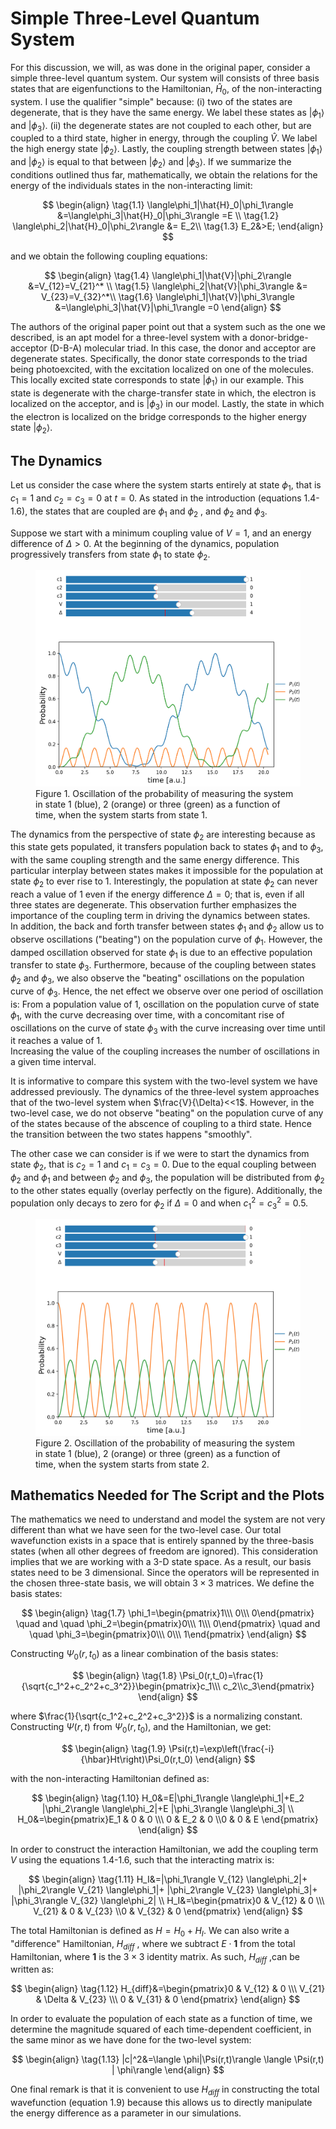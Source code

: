 # Simple Three-Level Quantum System

For this discussion, we will, as was done in the original paper, consider a simple three-level quantum system. Our system will consists of three basis states
that are eigenfunctions to the Hamiltonian, $\hat{H}_0$, of the non-interacting system.
I use the qualifier "simple" because: (i) two of the states are degenerate, that is they have the same energy. We label these states as $|\phi_1\rangle$ and
$|\phi_3\rangle$. (ii) the degenerate states are not coupled to each other, 
but are coupled to a third state, higher in energy, through the coupling $\hat{V}$. We label the high energy state $|\phi_2\rangle$. 
Lastly, the coupling strength between states $|\phi_1\rangle$ and $|\phi_2\rangle$
is equal to that between $|\phi_2\rangle$ and $|\phi_3\rangle$. If we summarize the conditions outlined thus far, mathematically, 
we obtain the relations for the energy of the individuals states in the non-interacting limit:

$$
\begin{align}
\tag{1.1}
\langle\phi_1|\hat{H}_0|\phi_1\rangle &=\langle\phi_3|\hat{H}_0|\phi_3\rangle =E \\
\tag{1.2}
\langle\phi_2|\hat{H}_0|\phi_2\rangle &= E_2\\
\tag{1.3}
E_2&>E;
\end{align}
$$

and we obtain the following coupling equations: 

$$
\begin{align}
\tag{1.4}
\langle\phi_1|\hat{V}|\phi_2\rangle &=V_{12}=V_{21}^* \\
\tag{1.5}
\langle\phi_2|\hat{V}|\phi_3\rangle &= V_{23}=V_{32}^*\\
\tag{1.6}
\langle\phi_1|\hat{V}|\phi_3\rangle &=\langle\phi_3|\hat{V}|\phi_1\rangle =0
\end{align}
$$


The authors of the original paper point out that a system such as the one we described, is an apt model for a three-level system with a donor-bridge-acceptor (D-B-A)
molecular triad. In this case, the donor and acceptor are degenerate states. Specifically, the donor state corresponds to the triad being photoexcited, with the excitation
localized on one of the molecules. This locally excited state corresponds to state $|\phi_1\rangle$ in our example. This state is degenerate with the charge-transfer state in which,
the electron is localized on the acceptor, and is $|\phi_3\rangle$ in our model. Lastly, the state in which the electron is localized on the bridge corresponds to the higher energy state 
$|\phi_2\rangle$.

## The Dynamics

Let us consider the case where the system starts entirely at state $\phi_1$, that is $c_1=1$ and $c_2=c_3=0$ at $t=0$.
As stated in the introduction (equations 1.4-1.6), the states that are coupled are $\phi_1$ and $\phi_2$ , and  $\phi_2$ and $\phi_3$.  

Suppose we start with a minimum coupling value of $V=1$, and an energy difference of $\Delta >0$. At the beginning of the dynamics, population progressively transfers from state 
$\phi_1$ to state $\phi_2$. 

<figure>
    <img src="/projects/quantumdynamics/images/three-level.png" alt="figure">
    <figcaption>Figure 1. Oscillation of the probability of measuring the system in state 1 (blue), 2 (orange) or three (green) as a function of time, when the system starts from state 1. 
</figcaption>
</figure>     

The dynamics from the perspective of state $\phi_2$ are interesting because as this state gets populated, it transfers
population back to states $\phi_1$ and to $\phi_3$, with the same coupling strength and the same energy difference. This particular interplay between states makes it impossible for the population at state $\phi_2$ to ever rise to 1. Interestingly, the population at state $\phi_2$ can never reach a value of 1 even if the energy difference $\Delta =0$; that is, even if all three states are degenerate. This observation further emphasizes the importance of the coupling term in driving the dynamics between states.  
In addition, the back and forth transfer between states $\phi_1$ and $\phi_2$ allow us to observe oscillations ("beating") on the population curve of $\phi_1$. However, the damped oscillation observed for state $\phi_1$ is due to an effective population transfer to state $\phi_3$. Furthermore, because of the coupling between states 
$\phi_2$ and $\phi_3$, we also observe the "beating" oscillations on the population curve of $\phi_3$. Hence, the net effect we observe over one period of oscillation is: From a population value of 1, oscillation on the population curve of state $\phi_1$, with the curve decreasing over time, with a concomitant rise of oscillations on the curve of state $\phi_3$ with the curve increasing over time until it reaches a value of 1.   
Increasing the value of the coupling increases the number of oscillations in a given time interval.  

It is informative to compare this system with the two-level system we have addressed previously. The dynamics of the three-level system approaches that of the 
two-level system when $\frac{V}{\Delta}<<1$. However, in the two-level case, we do not observe "beating" on the population curve of any of the states because of the abscence of coupling to a third state. Hence the transition between the two states happens "smoothly".

The other case we can consider is if we were to start the dynamics from state $\phi_2$, that is $c_2=1$ and $c_1=c_3=0$. Due to the equal coupling between
$\phi_2$ and $\phi_1$ and between $\phi_2$ and $\phi_3$, the population will be distributed from $\phi_2$ to the other states equally (overlay perfectly on the figure). Additionally, the population only decays to zero for $\phi_2$ if $\Delta =0$ and when $c_1^2=c_3^2=0.5$.

<figure>
    <img src="/projects/quantumdynamics/images/three-level-from2.png" alt="figure">
    <figcaption>Figure 2. Oscillation of the probability of measuring the system in state 1 (blue), 2 (orange) or three (green) as a function of time, when the system starts from state 2.
</figcaption>
</figure>

## Mathematics Needed for The Script and the Plots

The mathematics we need to understand and model the system are not very different than what we have seen for the two-level case. Our total wavefunction
exists in a space that is entirely spanned by the three-basis states (when all other degrees of freedom are ignored). This consideration implies that we are working with a 3-D state space. As a result, our basis states need to be 3 dimensional. Since the operators will be represented in the chosen three-state
basis, we will obtain $3\times 3$ matrices. We define the basis states:  

$$
\begin{align}
\tag{1.7}
\phi_1=\begin{pmatrix}1\\\ 0\\\ 0\end{pmatrix} \quad and \quad 
\phi_2=\begin{pmatrix}0\\\ 1\\\ 0\end{pmatrix} \quad and \quad 
\phi_3=\begin{pmatrix}0\\\ 0\\\ 1\end{pmatrix}
\end{align}
$$

Constructing $\Psi_0(r,t_0)$ as a linear combination of the basis states:

$$
\begin{align}
\tag{1.8}
\Psi_0(r,t_0)=\frac{1}{\sqrt{c_1^2+c_2^2+c_3^2}}\begin{pmatrix}c_1\\\ c_2\\c_3\end{pmatrix}
\end{align}
$$

where $\frac{1}{\sqrt{c_1^2+c_2^2+c_3^2}}$ is a normalizing constant.  
Constructing $\Psi(r,t)$ from $\Psi_0(r,t_0)$, and the Hamiltonian, we get:

$$
\begin{align}
\tag{1.9}
\Psi(r,t)=\exp\left(\frac{-i}{\hbar}Ht\right)\Psi_0(r,t_0)
\end{align}
$$

with the non-interacting Hamiltonian defined as: 

$$
\begin{align}
\tag{1.10}
H_0&=E|\phi_1\rangle \langle\phi_1|+E_2 |\phi_2\rangle \langle\phi_2|+E |\phi_3\rangle \langle\phi_3| \\
H_0&=\begin{pmatrix}E_1 & 0 & 0 \\\ 0 & E_2 & 0 \\0 & 0 & E \end{pmatrix}
\end{align}
$$

In order to construct the interaction Hamiltonian, we add the coupling term $V$ using the equations 1.4-1.6, such that the interacting matrix is:

$$
\begin{align}
\tag{1.11}
H_I&=|\phi_1\rangle V_{12} \langle\phi_2|+ |\phi_2\rangle V_{21} \langle\phi_1|+ |\phi_2\rangle V_{23} \langle\phi_3|+ |\phi_3\rangle V_{32} \langle\phi_2| \\
H_I&=\begin{pmatrix}0 & V_{12} & 0 \\\ V_{21} & 0 & V_{23} \\0 & V_{32} & 0 \end{pmatrix}
\end{align}
$$

The total Hamiltonian is defined as $H=H_0+H_I$. We can also write a "difference" Hamiltonian, $H_{diff}$ , where we subtract $E \cdot \mathbf{1}$ from the total Hamiltonian, where $\mathbf{1}$ is the $3\times 3$ identity matrix. As such, $H_{diff}$ ,can be written as:

$$
\begin{align}
\tag{1.12}
H_{diff}&=\begin{pmatrix}0 & V_{12} & 0 \\\ V_{21} & \Delta & V_{23} \\\ 0 & V_{31} & 0 \end{pmatrix}
\end{align}
$$

In order to evaluate the population of each state as a function of time, we determine the magnitude squared of each time-dependent coefficient, in the same minor
as we have done for the two-level system:

$$
\begin{align}
\tag{1.13}
|c|^2&=\langle \phi|\Psi(r,t)\rangle \langle \Psi(r,t) | \phi\rangle
\end{align}
$$

One final remark is that it is convenient to use $H_{diff}$ in constructing the total wavefunction (equation 1.9) because this allows us to directly manipulate the energy difference as a parameter in our simulations.
